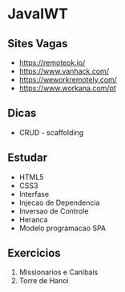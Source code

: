 # JavaIWT
## Sites Vagas
- https://remoteok.io/
- https://www.vanhack.com/
- https://weworkremotely.com/
- https://www.workana.com/pt


## Dicas
- CRUD - scaffolding


## Estudar
- HTML5
- CSS3
- Interfase
- Injecao de Dependencia
- Inversao de Controle
- Heranca
- Modelo programacao SPA

## Exercicios
1. Missionarios e Canibais
2. Torre de Hanoi
